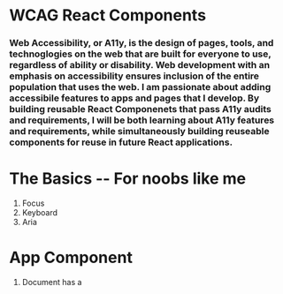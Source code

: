 # WCAG React Components
### Web Accessibility, or A11y, is the design of pages, tools, and technoglogies on the web that are built for everyone to use, regardless of ability or disability. Web development with an emphasis on accessibility ensures inclusion of the entire population that uses the web. I am passionate about adding accessibile features to apps and pages that I develop. By building reusable React Componenets that pass A11y audits and requirements, I will be both learning about A11y features and requirements, while simultaneously building reuseable components for reuse in future React applications.

# The Basics -- For noobs like me
1. Focus
2. Keyboard
3. Aria

# App Component
1. Document has a <title> element
2. <html> element has a [lang] attribute
3. <html> element has a valid value for its [lang] attribute
4. [user-scalable="no"] is not used in the <meta name="viewport"> element and the [maximum-scale] attribute is not less than 5.

# Button Component
### Passed Audits in Google Chrome
1. [aria-*] attributes match their roles
2. [aria-*] attributes have valid values
3. [aria-*] attributes are valid and not misspelled
4. Buttons have an accessible name
5. Background and foreground colors have a sufficient contrast ratio
6. No element has a [tabindex] value greater than 0

# Inert Polyfills
### WICG GH [https://github.com/WICG/inert](https://github.com/WICG/inert)
#### The inert attribute/property allows web authors to mark parts of the DOM tree as inert. This means, when a node is inert, the user agent must act as if the node was absent for the purposes of targeting user interaction events, they may ignore the node for the purposes of text search user interfaces, and may prevent the user from selecting text in that node. 
#### Think of a Side Drawer Menu - you may want the elements inside it unfocusable (by mouse, pointer events, or keyboard tabbing) unless it is selected. Otherwise, the user might be tabbing through a page and the focus will disapper.

# Resources
### W3C [https://www.w3.org/](https://www.w3.org/)
### ReactJS [https://reactjs.org/docs/accessibility.html](https://reactjs.org/docs/accessibility.html)
### Google Chrome Developers [https://www.youtube.com/watch?v=fGLp_gfMMGU&list=PLNYkxOF6rcICWx0C9LVWWVqvHlYJyqw7g&index=29](https://www.youtube.com/watch?v=fGLp_gfMMGU&list=PLNYkxOF6rcICWx0C9LVWWVqvHlYJyqw7g&index=29)

Goals:
Inert Polyfill - Work on adding the close button on sidedrawer, arias, toggles, and keybaord additions needed.
Contact Data - work on building out the a11y and test
Loading Component - alerts using when page is loading
Annoucements Component - messaging announcements
Modal
Skip-Nav - might be a modal
